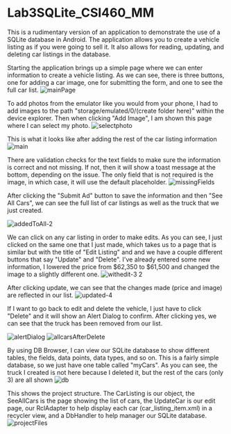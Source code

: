 # Lab3SQLite_CSI460_MM
 
This is a rudimentary version of an application to demonstrate the use of a SQLite database in Android. The application allows you to create a vehicle listing as if you were going to sell it. It also allows for reading, updating, and deleting car listings in the database.


Starting the application brings up a simple page where we can enter information to create a vehicle listing. As we can see, there is three buttons, one for adding a car image, one for submitting the form, and one to see the full car list.
![mainPage](https://github.com/MMahar5/Lab3SQLite_CSI460_MM/assets/97249776/ebc6e3e8-5507-4055-ac12-1421a72c4094)

To add photos from the emulator like you would from your phone, I had to add images to the path "storage/emulated/0/(create folder here)" within the device explorer. Then when clicking "Add Image", I am shown this page where I can select my photo.
![selectphoto](https://github.com/MMahar5/Lab3SQLite_CSI460_MM/assets/97249776/02289a06-19cc-4ff2-b5db-53485d260628)

This is what it looks like after adding the rest of the car listing information 
![main](https://github.com/MMahar5/Lab3SQLite_CSI460_MM/assets/97249776/57e626c1-b669-41c6-b9d3-b1b21f85af17)

There are validation checks for the text fields to make sure the information is correct and not missing. If not, then it will show a toast message at the bottom, depending on the issue. The only field that is not required is the image, in which case, it will use the default placeholder.
![missingFields](https://github.com/MMahar5/Lab3SQLite_CSI460_MM/assets/97249776/c0b0af52-6382-4c78-9af2-f541508625ba)

After clicking the "Submit Ad" button to save the information and then "See All Cars", we can see the full list of car listings as well as the truck that we just created. 

![addedToAll-2](https://github.com/MMahar5/Lab3SQLite_CSI460_MM/assets/97249776/4bd4bd7e-a49b-41c6-9f8a-3a8d7afdf926)

We can click on any car listing in order to make edits. As you can see, I just clicked on the same one that I just made, which takes us to a page that is similar but with the title of "Edit Listing" and and we have a couple different buttons that say "Update" and "Delete". I've already entered some new information, I lowered the price from $62,350 to $61,500 and changed the image to a slightly different one.
![withedit-3 2](https://github.com/MMahar5/Lab3SQLite_CSI460_MM/assets/97249776/66204e1c-a9fa-405c-b93d-c764dfa84166)

After clicking update, we can see that the changes made (price and image) are reflected in our list.
![updated-4](https://github.com/MMahar5/Lab3SQLite_CSI460_MM/assets/97249776/59e0d0a6-b3b5-4821-9344-93ecb1862aa8)

If I want to go back to edit and delete the vehicle, I just have to click "Delete" and it will show an Alert Dialog to confirm. After clicking yes, we can see that the truck has been removed from our list.

![alertDialog](https://github.com/MMahar5/Lab3SQLite_CSI460_MM/assets/97249776/0048e4b0-3547-48d4-ae96-a50dc38d60fd)  ![allcarsAfterDelete](https://github.com/MMahar5/Lab3SQLite_CSI460_MM/assets/97249776/fc9fd98f-1b27-4648-b75b-89119aebaaaa)

By using DB Browser, I can view our SQLite database to show different tables, the fields, data points, data types, and so on. This is a fairly simple database, so we just have one table called "myCars". As you can see, the truck I created is not here because I deleted it, but the rest of the cars (only 3) are all shown
![db](https://github.com/MMahar5/Lab3SQLite_CSI460_MM/assets/97249776/3069d807-0b71-4bea-af4b-3667274af0c8)

This shows the project structure. The CarListing is our object, the SeeAllCars is the page showing the list of cars, the UpdateCar is our edit page, our RclAdapter to help display each car (car_listing_item.xml) in a recycler view, and a DbHandler to help manager our SQLite database.
![projectFiles](https://github.com/MMahar5/Lab3SQLite_CSI460_MM/assets/97249776/359592ca-f85e-43f3-8d8d-11c544dc7e05)
